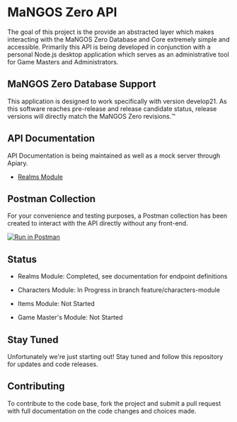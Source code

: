 # MaNGOS Zero API

The goal of this project is the provide an abstracted layer which makes interacting with the MaNGOS Zero Database and Core extremely simple and accessible. Primarily this API is being developed in conjunction with a personal Node.js desktop application which serves as an administrative tool for Game Masters and Administrators.

## MaNGOS Zero Database Support

This application is designed to work specifically with version develop21. As this software reaches pre-release and release candidate status, release versions will directly match the MaNGOS Zero revisions.™

## API Documentation

API Documentation is being maintained as well as a mock server through Apiary.

  - [Realms Module](http://docs.mzeroapirealms.apiary.io)

## Postman Collection

For your convenience and testing purposes, a Postman collection has been created to interact with the API directly without any front-end.

[![Run in Postman](https://run.pstmn.io/button.svg)](https://app.getpostman.com/run-collection/89f9ba4a51df9f260855)

## Status

  - Realms Module: Completed, see documentation for endpoint definitions

  - Characters Module: In Progress in branch feature/characters-module

  - Items Module: Not Started

  - Game Master's Module: Not Started

## Stay Tuned

Unfortunately we're just starting out!  Stay tuned and follow this repository for updates and code releases.

## Contributing

To contribute to the code base, fork the project and submit a pull request with full documentation on the code changes and choices made.
